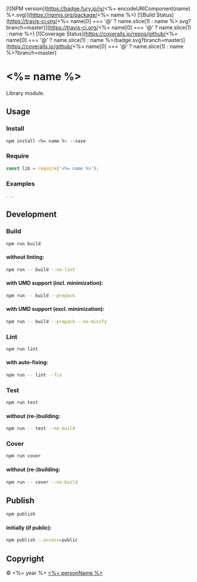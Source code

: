 [![NPM version](https://badge.fury.io/js/<%= encodeURIComponent(name) %>.svg)](https://npmjs.org/package/<%= name %>)
[![Build Status](https://travis-ci.org/<%= name[0] === '@' ? name.slice(1) : name %>.svg?branch=master)](https://travis-ci.org/<%= name[0] === '@' ? name.slice(1) : name %>)
[![Coverage Status](https://coveralls.io/repos/github/<%= name[0] === '@' ? name.slice(1) : name %>/badge.svg?branch=master)](https://coveralls.io/github/<%= name[0] === '@' ? name.slice(1) : name %>?branch=master)

# <%= name %>

Library module.

## Usage

### Install

```sh
npm install <%= name %> --save
```

### Require

```javascript
const lib = require('<%= name %>');
```

### Examples

```javascript
...
```

## Development

### Build

```sh
npm run build
```

#### without linting:

```sh
npm run -- build --no-lint
```

#### with UMD support (incl. minimization):

```sh
npm run -- build --prepack
```

#### with UMD support (excl. minimization):

```sh
npm run -- build --prepack --no-minify
```

### Lint

```sh
npm run lint
```

#### with auto-fixing:

```sh
npm run -- lint --fix
```

### Test

```sh
npm run test
```

#### without (re-)building:

```sh
npm run -- test --no-build
```

### Cover

```sh
npm run cover
```

#### without (re-)building:

```sh
npm run -- cover --no-build
```

## Publish

```sh
npm publish
```

#### initially (if public):

```sh
npm publish --access=public
```

## Copyright

 © <%= year %> [<%= personName %>](<%= personUrl %>)
